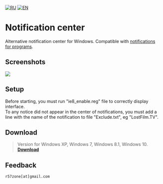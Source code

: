 [![RU](https://user-images.githubusercontent.com/9499881/27683795-5b0fbac6-5cd8-11e7-929c-057833e01fb1.png)](https://github.com/r57zone/Notification-center/blob/master/README.md) 
[![EN](https://user-images.githubusercontent.com/9499881/33184537-7be87e86-d096-11e7-89bb-f3286f752bc6.png)](https://github.com/r57zone/Notification-center/blob/master/README.EN.md) 
# Notification center
Alternative notification center for Windows. Compatible with [notifications for programs](https://github.com/r57zone/notifications).

## Screenshots
![](https://user-images.githubusercontent.com/9499881/36250978-fbbba1c0-1258-11e8-8ef8-c3ec62ac554f.png)

## Setup
Before starting, you must run "ie8_enable.reg" file to correctly display interface.<br>
To any notice did not appear in the center of notifications, you must add a line with the name of the notification to file "Exclude.txt", eg "LostFilm.TV".

## Download
>Version for Windows XP, Windows 7, Windows 8.1, Windows 10.<br>
**[Download](https://github.com/r57zone/Notification-center/releases)**<br>

## Feedback
`r57zone[at]gmail.com`